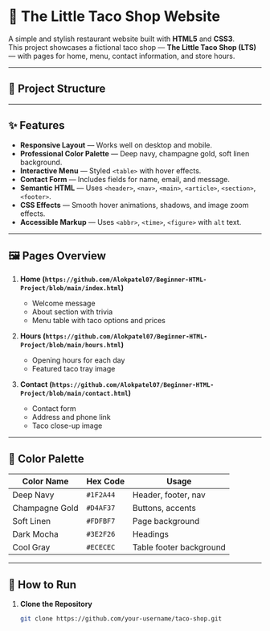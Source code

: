 # 🌮 The Little Taco Shop Website

A simple and stylish restaurant website built with **HTML5** and **CSS3**.  
This project showcases a fictional taco shop — **The Little Taco Shop (LTS)** — with pages for home, menu, contact information, and store hours.

---

## 📂 Project Structure


---

## ✨ Features

- **Responsive Layout** — Works well on desktop and mobile.
- **Professional Color Palette** — Deep navy, champagne gold, soft linen background.
- **Interactive Menu** — Styled `<table>` with hover effects.
- **Contact Form** — Includes fields for name, email, and message.
- **Semantic HTML** — Uses `<header>`, `<nav>`, `<main>`, `<article>`, `<section>`, `<footer>`.
- **CSS Effects** — Smooth hover animations, shadows, and image zoom effects.
- **Accessible Markup** — Uses `<abbr>`, `<time>`, `<figure>` with `alt` text.

---

## 🖼 Pages Overview

1. **Home (`https://github.com/Alokpatel07/Beginner-HTML-Project/blob/main/index.html`)**
   - Welcome message
   - About section with trivia
   - Menu table with taco options and prices

2. **Hours (`https://github.com/Alokpatel07/Beginner-HTML-Project/blob/main/hours.html`)**
   - Opening hours for each day
   - Featured taco tray image

3. **Contact (`https://github.com/Alokpatel07/Beginner-HTML-Project/blob/main/contact.html`)**
   - Contact form
   - Address and phone link
   - Taco close-up image

---

## 🎨 Color Palette

| Color Name       | Hex Code  | Usage |
|------------------|-----------|-------|
| Deep Navy        | `#1F2A44` | Header, footer, nav |
| Champagne Gold   | `#D4AF37` | Buttons, accents |
| Soft Linen       | `#FDFBF7` | Page background |
| Dark Mocha       | `#3E2F26` | Headings |
| Cool Gray        | `#ECECEC` | Table footer background |

---

## 🚀 How to Run

1. **Clone the Repository**
   ```bash
   git clone https://github.com/your-username/taco-shop.git
